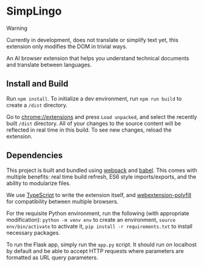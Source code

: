 # SimpLingo
> [!WARNING]
> Currently in development, does not translate or simplify text yet, this extension only modifies the DOM in trivial ways.

An AI browser extension that helps you understand technical documents and translate between languages.

## Install and Build

Run ```npm install```. To initialize a dev environment, run ```npm run build``` to create a ```/dist``` directory. 

Go to [chrome://extensions](chrome://extensions) and press ```Load unpacked```, and select the recently built ```/dist``` directory. All of your changes to the source content will be reflected in real time in this build. To see new changes, reload the extension.

## Dependencies

This project is built and bundled using [webpack](https://webpack.js.org) and [babel](https://www.npmjs.com/package/babel-loader). This comes with multiple benefits: real time build refresh, ES6 style imports/exports, and the ability to modularize files. 

We use [TypeScript](https://www.typescriptlang.org) to write the extension itself, and [webextension-polyfill](https://github.com/mozilla/webextension-polyfill) for compatibility between multiple browsers.


For the requisite Python environment, run the following (with appropriate modification):  ```python -m venv env``` to create an environment, ```source env/bin/activate``` to activate it, ```pip install -r requirements.txt``` to install necessary packages. 

To run the Flask app, simply run the ```app.py``` script. It should run on localhost by default and be able to accept HTTP requests where parameters are formatted as URL query parameters.